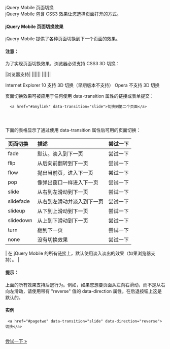  jQuery Mobile 页面切换  
jQuery Mobile 包含 CSS3 效果让您选择页面打开的方式。

 

#### jQuery Mobile 页面切换效果

 jQuery Mobile 提供了各种页面切换到下一个页面的效果。

 

#### 注意：

为了实现页面切换效果，浏览器必须支持 CSS3 3D 切换：

 

|浏览器支持|
||||||
||||||


Internet Explorer 10 支持 3D 切换（早期版本不支持）
 Opera 不支持 3D 切换
 
页面切换效果可被应用于任何使用 data-transition 属性的链接或表单提交：

 
```
  <a href="#anylink" data-transition="slide">切换到第二个页面</a>

 


```
 下面的表格显示了通过使用 data-transition 属性后可用的页面切换：

 

|页面切换|描述|尝试一下|
|:--|:--|:--|
|fade|默认。淡入到下一页|尝试一下|
|flip|从后向前翻转到下一页|尝试一下|
|flow|抛出当前页，进入下一页|尝试一下|
|pop|像弹出窗口一样进入下一页|尝试一下|
|slide|从右到左滑动到下一页|尝试一下|
|slidefade|从右到左滑动并淡入到下一页|尝试一下|
|slideup|从下到上滑动到下一页|尝试一下|
|slidedown|从上到下滑动到下一页|尝试一下|
|turn|翻到下一页|尝试一下|
|none|没有切换效果|尝试一下|





| 在 jQuery Mobile 的所有链接上，默认使用淡入淡出的效果（如果浏览器支持）。 |



#### 提示：

上面的所有效果支持后退行为。例如，如果您想要页面从左向右滑动，而不是从右向左滑动，请使用带有 "reverse" 值的 data-direction 属性。在后退按钮上这是默认的。

  
#### 实例

 
```
 <a href="#pagetwo" data-transition="slide" data-direction="reverse">切换</a>


```
 

[尝试一下 »](http://www.w3cschool.cc/try/try.php?filename=tryjqmob_trans_reverse) 

 

